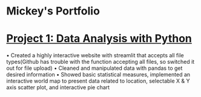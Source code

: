 # Mickey's Portfolio

# [Project 1: Data Analysis with Python](https://github.com/Mickeygreat/CS602/tree/main)  
• Created a highly interactive website with streamlit that accepts all file types(Github has trouble with the function accepting all files, so switched it out for file upload) 
• Cleaned and manipulated data with pandas to get desired information
• Showed basic statistical measures, implemented an interactive world map to present data related to location, selectable X & Y axis scatter plot, and interactive pie chart
